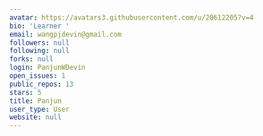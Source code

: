 ```yaml
---
avatar: https://avatars3.githubusercontent.com/u/20612205?v=4
bio: 'Learner '
email: wangpjdevin@gmail.com
followers: null
following: null
forks: null
login: PanjunWDevin
open_issues: 1
public_repos: 13
stars: 5
title: Panjun
user_type: User
website: null
---
```

